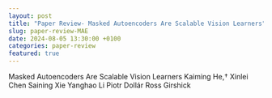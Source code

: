 ```yaml
---
layout: post
title: "Paper Review- Masked Autoencoders Are Scalable Vision Learners"
slug: paper-review-MAE
date: 2024-08-05 13:30:00 +0100
categories: paper-review
featured: true
---
```


Masked Autoencoders Are Scalable Vision Learners
Kaiming He,† Xinlei Chen Saining Xie Yanghao Li Piotr Dollár
Ross Girshick
